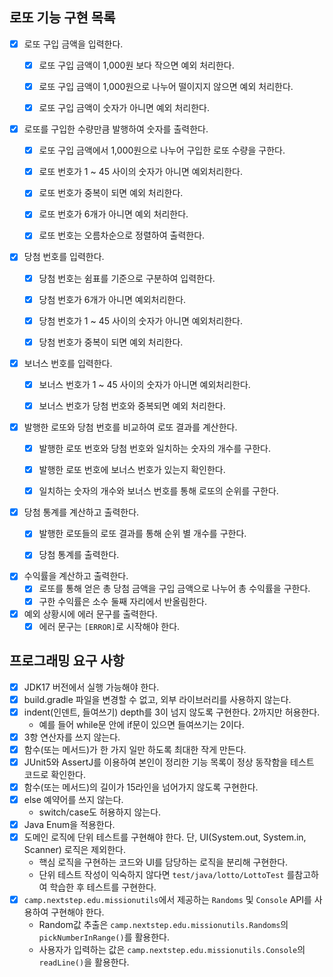 ## 로또 기능 구현 목록

- [x] 로또 구입 금액을 입력한다.
    - [x] 로또 구입 금액이 1,000원 보다 작으면 예외 처리한다.
    - [x] 로또 구입 금액이 1,000원으로 나누어 떨이지지 않으면 예외 처리한다.
    - [x] 로또 구입 금액이 숫자가 아니면 예외 처리한다.


- [x] 로또를 구입한 수량만큼 발행하여 숫자를 출력한다.
    - [x] 로또 구입 금액에서 1,000원으로 나누어 구입한 로또 수량을 구한다.
    - [x] 로또 번호가 1 ~ 45 사이의 숫자가 아니면 예외처리한다.
    - [x] 로또 번호가 중복이 되면 예외 처리한다.
    - [x] 로또 번호가 6개가 아니면 예외 처리한다.
    - [x] 로또 번호는 오름차순으로 정렬하여 출력한다.


- [x] 당첨 번호를 입력한다.
    - [x] 당첨 번호는 쉼표를 기준으로 구분하여 입력한다.
    - [X] 당첨 번호가 6개가 아니면 예외처리한다.
    - [x] 당첨 번호가 1 ~ 45 사이의 숫자가 아니면 예외처리한다.
    - [x] 당첨 번호가 중복이 되면 예외 처리한다.


- [x] 보너스 번호를 입력한다.
    - [x] 보너스 번호가 1 ~ 45 사이의 숫자가 아니면 예외처리한다.
    - [x] 보너스 번호가 당첨 번호와 중복되면 예외 처리한다.


- [x] 발행한 로또와 당첨 번호를 비교하여 로또 결과를 계산한다.
    - [x] 발행한 로또 번호와 당첨 번호와 일치하는 숫자의 개수를 구한다.
    - [x] 발행한 로또 번호에 보너스 번호가 있는지 확인한다.
    - [x] 일치하는 숫자의 개수와 보너스 번호를 통해 로또의 순위를 구한다.


- [x] 당첨 통계를 계산하고 출력한다.
    - [x] 발행한 로또들의 로또 결과를 통해 순위 별 개수를 구한다.
    - [x] 당첨 통계를 출력한다.


- [x] 수익률을 계산하고 출력한다.
    - [x] 로또를 통해 얻은 총 당첨 금액을 구입 금액으로 나누어 총 수익률을 구한다.
    - [x] 구한 수익률은 소수 둘째 자리에서 반올림한다.

- [x] 예외 상황시에 에러 문구를 출력한다.
    - [x] 에러 문구는 `[ERROR]`로 시작해야 한다.

## 프로그래밍 요구 사항

- [x] JDK17 버전에서 실행 가능해야 한다.
- [x] build.gradle 파일을 변경할 수 없고, 외부 라이브러리를 사용하지 않는다.
- [x] indent(인덴트, 들여쓰기) depth를 3이 넘지 않도록 구현한다. 2까지만 허용한다.
    - 예를 들어 while문 안에 if문이 있으면 들여쓰기는 2이다.
- [x] 3항 연산자를 쓰지 않는다.
- [x] 함수(또는 메서드)가 한 가지 일만 하도록 최대한 작게 만든다.
- [x] JUnit5와 AssertJ를 이용하여 본인이 정리한 기능 목록이 정상 동작함을 테스트 코드로 확인한다.
- [x] 함수(또는 메서드)의 길이가 15라인을 넘어가지 않도록 구현한다.
- [x] else 예약어를 쓰지 않는다.
    - switch/case도 허용하지 않는다.
- [x] Java Enum을 적용한다.
- [x] 도메인 로직에 단위 테스트를 구현해야 한다. 단, UI(System.out, System.in, Scanner) 로직은 제외한다.
    - 핵심 로직을 구현하는 코드와 UI를 담당하는 로직을 분리해 구현한다.
    - 단위 테스트 작성이 익숙하지 않다면 `test/java/lotto/LottoTest` 를참고하여 학습한 후 테스트를 구현한다.
- [x] `camp.nextstep.edu.missionutils`에서 제공하는 `Randoms` 및 `Console` API를 사용하여 구현해야 한다.
    - Random값 추출은 `camp.nextstep.edu.missionutils.Randoms`의 `pickNumberInRange()`를 활용한다.
    - 사용자가 입력하는 값은 `camp.nextstep.edu.missionutils.Console`의 `readLine()`을 활용한다.